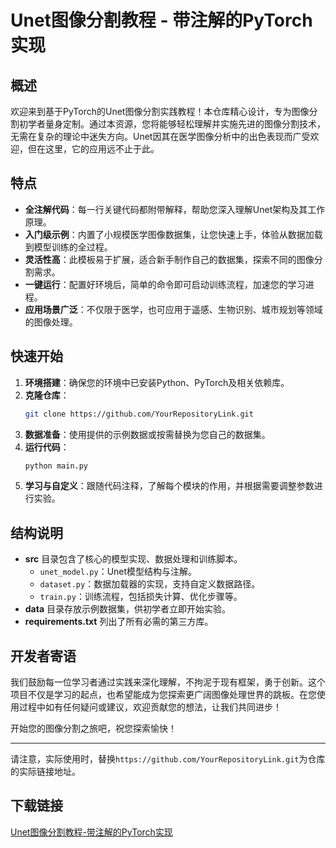 # Unet图像分割教程 - 带注解的PyTorch实现

## 概述

欢迎来到基于PyTorch的Unet图像分割实践教程！本仓库精心设计，专为图像分割初学者量身定制。通过本资源，您将能够轻松理解并实施先进的图像分割技术，无需在复杂的理论中迷失方向。Unet因其在医学图像分析中的出色表现而广受欢迎，但在这里，它的应用远不止于此。

## 特点

- **全注解代码**：每一行关键代码都附带解释，帮助您深入理解Unet架构及其工作原理。
- **入门级示例**：内置了小规模医学图像数据集，让您快速上手，体验从数据加载到模型训练的全过程。
- **灵活性高**：此模板易于扩展，适合新手制作自己的数据集，探索不同的图像分割需求。
- **一键运行**：配置好环境后，简单的命令即可启动训练流程，加速您的学习进程。
- **应用场景广泛**：不仅限于医学，也可应用于遥感、生物识别、城市规划等领域的图像处理。

## 快速开始

1. **环境搭建**：确保您的环境中已安装Python、PyTorch及相关依赖库。
2. **克隆仓库**：
   ```bash
   git clone https://github.com/YourRepositoryLink.git
   ```
3. **数据准备**：使用提供的示例数据或按需替换为您自己的数据集。
4. **运行代码**：
   ```bash
   python main.py
   ```
5. **学习与自定义**：跟随代码注释，了解每个模块的作用，并根据需要调整参数进行实验。

## 结构说明

- **src** 目录包含了核心的模型实现、数据处理和训练脚本。
  - `unet_model.py`：Unet模型结构与注解。
  - `dataset.py`：数据加载器的实现，支持自定义数据路径。
  - `train.py`：训练流程，包括损失计算、优化步骤等。
- **data** 目录存放示例数据集，供初学者立即开始实验。
- **requirements.txt** 列出了所有必需的第三方库。

## 开发者寄语

我们鼓励每一位学习者通过实践来深化理解，不拘泥于现有框架，勇于创新。这个项目不仅是学习的起点，也希望能成为您探索更广阔图像处理世界的跳板。在您使用过程中如有任何疑问或建议，欢迎贡献您的想法，让我们共同进步！

开始您的图像分割之旅吧，祝您探索愉快！

---

请注意，实际使用时，替换`https://github.com/YourRepositoryLink.git`为仓库的实际链接地址。

## 下载链接

[Unet图像分割教程-带注解的PyTorch实现](https://pan.quark.cn/s/c08492863c25)